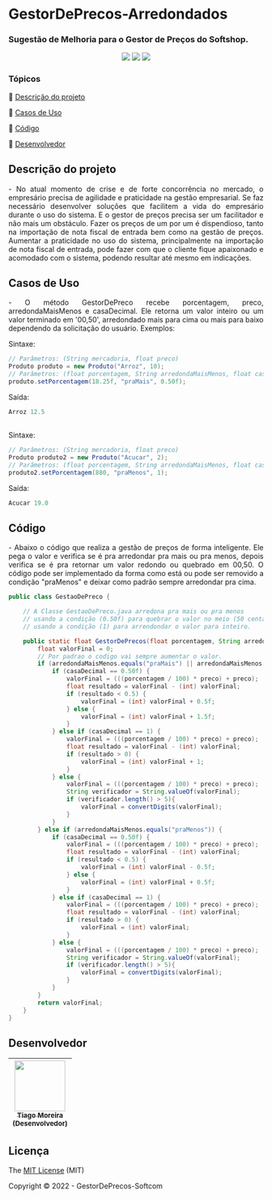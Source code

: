 <h1>GestorDePrecos-Arredondados</h1> 
<h3>Sugestão de Melhoria para o Gestor de Preços do Softshop.</h3>

<p align="center">
  <img src="https://img.shields.io/static/v1?label=softcom&message=softshop&color=yellow&style=for-the-badge&logo=java"/>
  <img src="https://img.shields.io/static/v1?label=code&message=java&color=red&style=for-the-badge&logo=java"/>
   <img src="http://img.shields.io/static/v1?label=STATUS&message=rodando&color=GREEN&style=for-the-badge"/>
</p>

### Tópicos 

:small_blue_diamond: [Descrição do projeto](#descrição-do-projeto)

:small_blue_diamond: [Casos de Uso](#casos-de-uso)

:small_blue_diamond: [Código](#código)

:small_blue_diamond: [Desenvolvedor](#desenvolvedor)

## Descrição do projeto 

<p align="justify">
- No atual momento de crise e de forte concorrência no mercado, o empresário precisa de agilidade e praticidade na gestão empresarial. Se faz necessário desenvolver soluções que facilitem a vida do empresário durante o uso do sistema. E o gestor de preços precisa ser um facilitador e não mais um obstáculo. Fazer os preços de um por um é dispendioso, tanto na importação de nota fiscal de entrada bem como na gestão de preços. Aumentar a praticidade no uso do sistema, principalmente na importação de nota fiscal de entrada, pode fazer com que o cliente fique apaixonado e acomodado com o sistema, podendo resultar até mesmo em indicações.
</p>


## Casos de Uso
<p align="justify">
- O método GestorDePreco recebe porcentagem, preco, arredondaMaisMenos e casaDecimal. Ele retorna um valor inteiro ou um valor terminado em '00,50', arredondado mais para cima ou mais para baixo dependendo da solicitação do usuário. Exemplos:
</p>
<p align="justify">
Sintaxe:
</p>

~~~java
// Parâmetros: (String mercadoria, float preco)
Produto produto = new Produto("Arroz", 10);
// Parâmetros: (float porcentagem, String arredondaMaisMenos, float casaDecimal)
produto.setPorcentagem(18.25f, "praMais", 0.50f);
~~~

<p align="justify">
Saída:
</p>

~~~java
Arroz 12.5
~~~

##
<p align="justify">
Sintaxe:
</p>

~~~java
// Parâmetros: (String mercadoria, float preco)
Produto produto2 = new Produto("Acucar", 2);
// Parâmetros: (float porcentagem, String arredondaMaisMenos, float casaDecimal)
produto2.setPorcentagem(880, "praMenos", 1);
~~~

<p align="justify">
Saída:
</p>

~~~java
Acucar 19.0
~~~

## Código

<p align="justify">
- Abaixo o código que realiza a gestão de preços de forma inteligente. Ele pega o valor e verifica se é pra arredondar pra mais ou pra menos, depois verifica se é pra retornar um valor redondo ou quebrado em 00,50. O código pode ser implementado da forma como está ou pode ser removido a condição "praMenos" e deixar como padrão sempre arredondar pra cima.
</p>

~~~java
public class GestaoDePreco {

    // A Classe GestaoDePreco.java arredona pra mais ou pra menos
    // usando a condição (0.50f) para quebrar o valor no meio (50 centavos) ou
    // usando a condição (1) para arrendondar o valor para inteiro.

    public static float GestorDePrecos(float porcentagem, String arredondaMaisMenos, float preco, float casaDecimal) {
        float valorFinal = 0;
        // Por padrao o codigo vai sempre aumentar o valor.
        if (arredondaMaisMenos.equals("praMais") || arredondaMaisMenos.equals("")) {
            if (casaDecimal == 0.50f) {
                valorFinal = (((porcentagem / 100) * preco) + preco);
                float resultado = valorFinal - (int) valorFinal;
                if (resultado < 0.5) {
                    valorFinal = (int) valorFinal + 0.5f;
                } else {
                    valorFinal = (int) valorFinal + 1.5f;
                }
            } else if (casaDecimal == 1) {
                valorFinal = (((porcentagem / 100) * preco) + preco);
                float resultado = valorFinal - (int) valorFinal;
                if (resultado > 0) {
                    valorFinal = (int) valorFinal + 1;
                }
            } else {
                valorFinal = (((porcentagem / 100) * preco) + preco);
                String verificador = String.valueOf(valorFinal);
                if (verificador.length() > 5){
                    valorFinal = convertDigits(valorFinal);
                }
            }
        } else if (arredondaMaisMenos.equals("praMenos")) {
            if (casaDecimal == 0.50f) {
                valorFinal = (((porcentagem / 100) * preco) + preco);
                float resultado = valorFinal - (int) valorFinal;
                if (resultado < 0.5) {
                    valorFinal = (int) valorFinal - 0.5f;
                } else {
                    valorFinal = (int) valorFinal + 0.5f;
                }
            } else if (casaDecimal == 1) {
                valorFinal = (((porcentagem / 100) * preco) + preco);
                float resultado = valorFinal - (int) valorFinal;
                if (resultado > 0) {
                    valorFinal = (int) valorFinal;
                }
            } else {
                valorFinal = (((porcentagem / 100) * preco) + preco);
                String verificador = String.valueOf(valorFinal);
                if (verificador.length() > 5){
                    valorFinal = convertDigits(valorFinal);
                }
            }
        }
        return valorFinal;
    }
}
~~~

## Desenvolvedor

| [<img src="https://avatars.githubusercontent.com/u/82123497?v=4" width=100><br><sub>Tiago Moreira<br>(Desenvolvedor)</sub>](https://github.com/tgzx) |
| :---:

## Licença 

The [MIT License]() (MIT)

Copyright :copyright: 2022 - GestorDePrecos-Softcom
